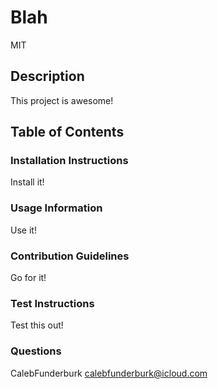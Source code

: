 # Blah
MIT

## Description

This project is awesome!

## Table of Contents

          

### Installation Instructions

Install it!

### Usage Information
          
Use it!

### Contribution Guidelines

Go for it!

### Test Instructions

Test this out!

### Questions

CalebFunderburk
calebfunderburk@icloud.com

